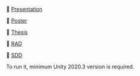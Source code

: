 📄 [Presentation](presentation_218SE2132.pdf)

📄 [Poster](poster_218SE2132.pdf)

📄 [Thesis](218SE2132_Thesis.pdf)

📄 [RAD](RAD_218SE2132.pdf)

📄 [SDD](SDD_218SE2132.pdf)

To run it, minimum Unity 2020.3 version is required.
